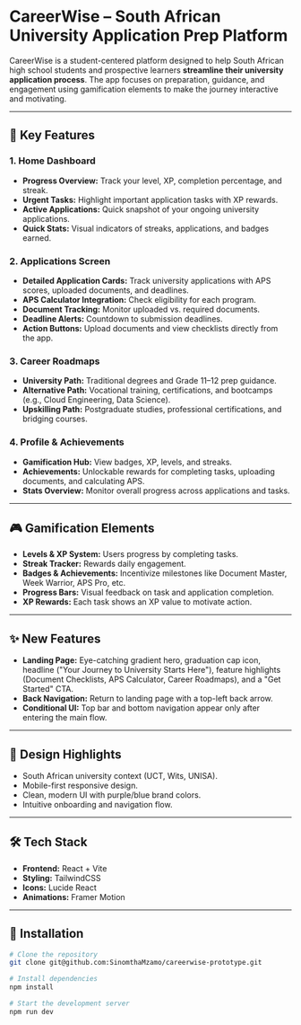 # CareerWise – South African University Application Prep Platform

CareerWise is a student-centered platform designed to help South African high school students and prospective learners **streamline their university application process**. The app focuses on preparation, guidance, and engagement using gamification elements to make the journey interactive and motivating.

---

## 🎯 Key Features

### 1. Home Dashboard
- **Progress Overview:** Track your level, XP, completion percentage, and streak.
- **Urgent Tasks:** Highlight important application tasks with XP rewards.
- **Active Applications:** Quick snapshot of your ongoing university applications.
- **Quick Stats:** Visual indicators of streaks, applications, and badges earned.

### 2. Applications Screen
- **Detailed Application Cards:** Track university applications with APS scores, uploaded documents, and deadlines.
- **APS Calculator Integration:** Check eligibility for each program.
- **Document Tracking:** Monitor uploaded vs. required documents.
- **Deadline Alerts:** Countdown to submission deadlines.
- **Action Buttons:** Upload documents and view checklists directly from the app.

### 3. Career Roadmaps
- **University Path:** Traditional degrees and Grade 11–12 prep guidance.
- **Alternative Path:** Vocational training, certifications, and bootcamps (e.g., Cloud Engineering, Data Science).
- **Upskilling Path:** Postgraduate studies, professional certifications, and bridging courses.

### 4. Profile & Achievements
- **Gamification Hub:** View badges, XP, levels, and streaks.
- **Achievements:** Unlockable rewards for completing tasks, uploading documents, and calculating APS.
- **Stats Overview:** Monitor overall progress across applications and tasks.

---

## 🎮 Gamification Elements
- **Levels & XP System:** Users progress by completing tasks.
- **Streak Tracker:** Rewards daily engagement.
- **Badges & Achievements:** Incentivize milestones like Document Master, Week Warrior, APS Pro, etc.
- **Progress Bars:** Visual feedback on task and application completion.
- **XP Rewards:** Each task shows an XP value to motivate action.

---

## ✨ New Features
- **Landing Page:** Eye-catching gradient hero, graduation cap icon, headline ("Your Journey to University Starts Here"), feature highlights (Document Checklists, APS Calculator, Career Roadmaps), and a "Get Started" CTA.
- **Back Navigation:** Return to landing page with a top-left back arrow.
- **Conditional UI:** Top bar and bottom navigation appear only after entering the main flow.

---

## 🎨 Design Highlights
- South African university context (UCT, Wits, UNISA).
- Mobile-first responsive design.
- Clean, modern UI with purple/blue brand colors.
- Intuitive onboarding and navigation flow.

---

## 🛠 Tech Stack
- **Frontend:** React + Vite
- **Styling:** TailwindCSS
- **Icons:** Lucide React
- **Animations:** Framer Motion

---

## 🚀 Installation

```bash
# Clone the repository
git clone git@github.com:SinomthaMzamo/careerwise-prototype.git

# Install dependencies
npm install

# Start the development server
npm run dev
